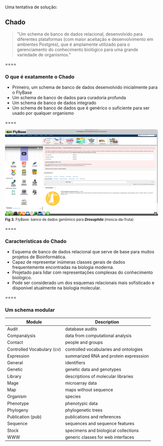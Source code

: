 <!-- .slide: data-background="img/motivation.jpg" -->

Uma tentativa de solução:

## Chado

> "Um schema de banco de dados relacional, desenvolvido para diferentes plataformas (com maior aceitação e desenvolvimento em ambientes Postgres), que é amplamente utilizado para o gerenciamento do conhecimento biológico para uma grande variedade de organismos."

====
<!-- .slide: data-background="img/motivation.jpg" -->

### O que é exatamente o Chado

- Primeiro, um schema de banco de dados desenvolvido inicialmente para o FlyBase
- Um schema de banco de dados para curadoria profunda
- Um schema de banco de dados integrado
- Um schema de banco de dados que é genérico o suficiente para ser usado por qualquer organismo

====

<!-- .slide: data-background="img/motivation.jpg" -->

<img src="img/logos/data5.png" style="background:none; border:none; box-shadow:none;">
<small><b>Fig 3.</b> FlyBase: banco de dados genômico para <b><i>Drosophila</i></b> (mosca-da-fruta) <br></small>

====

<!-- .slide: data-background="img/motivation.jpg" -->


### Características do Chado

- Esquema de banco de dados relacional que serve de base para muitos projetos de Bioinformática.
- Capaz de representar inúmeras classes gerais de dados frequentemente encontradas na biologia moderna.
- Projetado para lidar com representações complexas do conhecimento biológico.
- Pode ser considerado um dos esquemas relacionais mais sofisticado e disponível atualmente na biologia molecular.

====

### Um schema modular

| Module                     | Description                            |
|----------------------------|----------------------------------------|
| Audit                      | database audits                        |
| Companalysis               | data from computational analysis       |
| Contact                    | people and groups                      |
| Controlled Vocabulary (cv) | controlled vocabularies and ontologies |
| Expression                 | summarized RNA and protein expresssion |
| General                    | identifiers                            |
| Genetic                    | genetic data and genotypes             |
| Library                    | descriptions of molecular libraries    |
| Mage                       | microarray data                        |
| Map                        | maps without sequence                  |
| Organism                   | species                                |
| Phenotype                  | phenotypic data                        |
| Phylogeny                  | phylogenetic trees                     |
| Publication (pub)          | publications and references            |
| Sequence                   | sequences and sequence features        |
| Stock                      | specimens and biological collections   |
| WWW                        | generic classes for web interfaces     |
